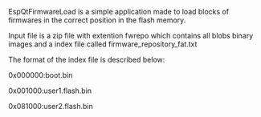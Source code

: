 EspQtFirmwareLoad is a simple application made to load blocks of firmwares in the correct position in the flash memory.

Input file is a zip file with extention fwrepo which contains all blobs binary images and a index file called firmware_repository_fat.txt

The format of the index file is described below:


0x000000:boot.bin

0x001000:user1.flash.bin

0x081000:user2.flash.bin

